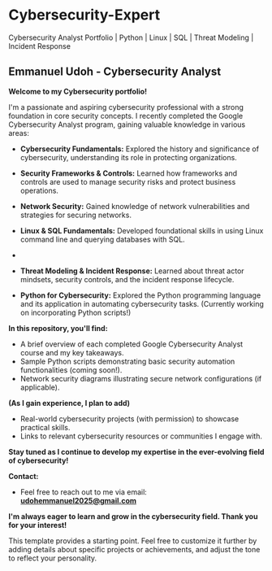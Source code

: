 # Cybersecurity-Expert
Cybersecurity Analyst Portfolio | Python | Linux | SQL | Threat Modeling | Incident Response

##  Emmanuel Udoh - Cybersecurity Analyst

**Welcome to my Cybersecurity portfolio!**

I'm a passionate and aspiring cybersecurity professional with a strong foundation in core security concepts. I recently completed the Google Cybersecurity Analyst program, gaining valuable knowledge in various areas:

* **Cybersecurity Fundamentals:** Explored the history and significance of cybersecurity, understanding its role in protecting organizations.
* **Security Frameworks & Controls:** Learned how frameworks and controls are used to manage security risks and protect business operations.
* **Network Security:** Gained knowledge of network vulnerabilities and strategies for securing networks.
* **Linux & SQL Fundamentals:** Developed foundational skills in using Linux command line and querying databases with SQL.

* 
* **Threat Modeling & Incident Response:** Learned about threat actor mindsets, security controls, and the incident response lifecycle.
* **Python for Cybersecurity:**  Explored the Python programming language and its application in automating cybersecurity tasks. (Currently working on incorporating Python scripts!)

**In this repository, you'll find:**

* A brief overview of each completed Google Cybersecurity Analyst course and my key takeaways.
* Sample Python scripts demonstrating basic security automation functionalities (coming soon!).
* Network security diagrams illustrating secure network configurations (if applicable). 

**(As I gain experience, I plan to add)**

* Real-world cybersecurity projects (with permission) to showcase practical skills.
* Links to relevant cybersecurity resources or communities I engage with.

**Stay tuned as I continue to develop my expertise in the ever-evolving field of cybersecurity!**

**Contact:**

* Feel free to reach out to me via email: **udohemmanuel2025@gmail.com**

**I'm always eager to learn and grow in the cybersecurity field. Thank you for your interest!**


This template provides a starting point. Feel free to customize it further by adding details about specific projects or achievements, and adjust the tone to reflect your personality. 
